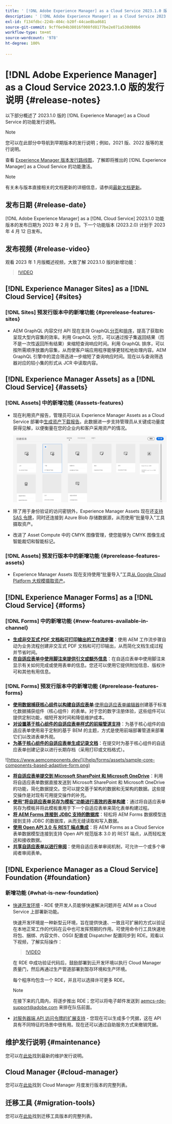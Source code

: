```yaml
---
title: ' [!DNL Adobe Experience Manager] as a Cloud Service 2023.1.0 版的发行说明。'
description: ' [!DNL Adobe Experience Manager] as a Cloud Service 2023.1.0 版的发行说明。'
exl-id: f134fdbc-224b-404c-b20f-44cae8bad681
source-git-commit: 9cff6e94b38016f008fd8177be2e071a530d80b6
workflow-type: tm+mt
source-wordcount: '978'
ht-degree: 100%

---
```


# [!DNL Adobe Experience Manager] as a Cloud Service 2023.1.0 版的发行说明 {#release-notes}

以下部分概述了 2023.1.0 版的 [!DNL Experience Manager] as a Cloud Service 的功能发行说明。

>[!NOTE]
>
>您可以在此部分中导航到早期版本的发行说明；例如，2021 版、2022 版等的发行说明。
>
>查看 [Experience Manager 版本发行路线图](https://experienceleague.adobe.com/docs/experience-manager-release-information/aem-release-updates/update-releases-roadmap.html)，了解即将推出的 [!DNL Experience Manager] as a Cloud Service 的功能激活。

>[!NOTE]
>
>有关未与版本直接相关的文档更新的详细信息，请参阅[最新文档更新](https://experienceleague.adobe.com/docs/experience-manager-release-information/aem-release-updates/doc-updates/documentation-updates.html)。

## 发布日期 {#release-date}

[!DNL Adobe Experience Manager] as a [!DNL Cloud Service] 2023.1.0 功能版本的发布日期为 2023 年 2 月 9 日。下一个功能版本 (2023.2.0) 计划于 2023 年 4 月 12 日发布。

## 发布视频 {#release-video}

观看 2023 年 1 月版概述视频，大致了解 2023.1.0 版的新增功能：

>[!VIDEO](https://video.tv.adobe.com/v/3413479/?quality=12)

## [!DNL Experience Manager Sites] as a [!DNL Cloud Service] {#sites}

### [!DNL Sites] 预发行版本中的新增功能 {#prerelease-features-sites}

* AEM GraphQL 内容交付 API 现在支持 GraphQL[分页](/help/headless/graphql-api/content-fragments.md#paging)和[排序](/help/headless/graphql-api/content-fragments.md#sorting)，提高了获取和呈现大型内容集的效率。利用 GraphQL 分页，可以通过按子集返回结果（而不是一次性返回所有结果）来缩短查询响应时间。利用 GraphQL 排序，可以按所需顺序放置内容集，从而使客户端应用程序能够更轻松地处理内容。AEM GraphQL 引擎中的混合筛选进一步缩短了查询响应时间。现在以与查询筛选器对应的较小集的形式从 JCR 中读取内容。

## [!DNL Experience Manager Assets] as a [!DNL Cloud Service] {#assets}

### [!DNL Assets] 中的新增功能 {#assets-features}

* 现在利用资产报告，管理员可以从 Experience Manager Assets as a Cloud Service 部署中[生成资产下载报告](/help/assets/asset-reports.md)。此数据进一步支持管理员从关键成功量度获得见解，以便衡量在您的企业内和客户采用资产的情况。

   ![其他格式的 PDF 演绎版](/help/release-notes/assets/choose_report.png)

* 除了用于身份验证的访问密钥外，Experience Manager Assets 现在还[支持 SAS 令牌](/help/assets/add-assets.md#asset-bulk-ingestor)，同时还连接到 Azure Blob 存储数据源，从而使用“批量导入”工具摄取资产。

* 改进了 Asset Compute 中的 CMYK 图像管理，使您能够为 CMYK 图像生成智能裁切和智能标记。

### [!DNL Assets] 预发行版本中的新增功能 {#prerelease-features-assets}

* Experience Manager Assets 现在支持使用“批量导入”工具[从 Google Cloud Platform 大规模摄取资产](/help/assets/add-assets.md#asset-bulk-ingestor)。

## [!DNL Experience Manager Forms] as a [!DNL Cloud Service] {#forms}

### [!DNL Forms] 中的新增功能 {#new-features-available-in-channel}

* **[生成非交互式 PDF 文档和可打印输出的工作流步骤](/help/forms/aem-forms-workflow-step-reference.md)**：使用 AEM 工作流步骤自动为业务流程创建非交互式 PDF 文档和可打印输出，从而简化文档生成过程并节省时间。
* **[在自适应表单中使用脚注来提供引文或额外信息](/help/forms/footnotes-richtextsupport.md)**：在自适应表单中使用脚注来显示有关如何完成或使用表单的信息。您还可以使用它提供附加信息、版权许可和其他有用信息。

### [!DNL Forms] 预发行版本中的新增功能 {#prerelease-features-forms}

* **[使用数据捕获核心组件以构建自适应表单](https://experienceleague.adobe.com/docs/experience-manager-core-components/using/adaptive-forms/introduction.html?lang=zh-Hans)**:[使用自适应表单编辑器](/help/forms/creating-adaptive-form-core-components.md)创建基于标准化数据捕获组件（核心组件）的表单。对于您的数字注册体验，这些组件可以提供定制功能，缩短开发时间和降低维护成本。
* **[对设置基于核心组件的自适应表单样式的前端管道支持](/help/forms/using-themes-in-core-components.md)**：为基于核心组件的自适应表单使用易于定制的基于 BEM 的主题，方式是使用前端部署管道来部署它们以改进表单外观。
* **[为基于核心组件的自适应表单生成记录文档](/help/forms/generate-document-of-record-core-components.md)**：在提交时为基于核心组件的自适应表单创建记录以进行长期存档（采用打印或文档格式）。

![https://www.aemcomponents.dev/](/help/forms/assets/sample-core-components-based-adaptive-form.png)

* **[将自适应表单提交到 Microsoft SharePoint 和 Microsoft OneDrive](/help/forms/configuring-submit-actions.md)**：利用将自适应表单数据直接发送到 Microsoft SharePoint 和 Microsoft OneDrive 的功能，简化数据提交。您可以提交基于架构的数据和无架构的数据。这些提交操作是对现有可用提交操作的补充。
* **[使用“将自适应表单另存为模板”功能进行高效的表单构建](/help/forms/template-editor.md#save-an-adaptive-form-as-template-saving-adaptive-form-as-template)**：通过将自适应表单另存为模板并将此模板重用于下一个自适应表单来简化表单构建过程。
* **[将 AEM Forms 连接到 JDBC 支持的数据库](/help/forms/configure-data-sources.md#configure-relational-database-configure-relational-database)**：轻松将 AEM Forms 数据模型连接到支持 JDBC 的数据库，从而无缝读取和写入数据。
* **[使用 Open API 3.0 与 REST 端点集成](/help/forms/configure-data-sources.md#configure-restful-services-open-api-specification-version-20-configure-restful-services-swagger-version30)**：将 AEM Forms as a Cloud Service 表单数据模型连接到支持 Open API 规范版本 3.0 的 REST 端点，从而轻松发送和接收数据。
* **[共享自适应表单以进行审阅](/help/forms/create-reviews-forms.md)**：使用自适应表单审阅机制，可允许一个或多个审阅者审阅表单。

## [!DNL Experience Manager as a Cloud Service] Foundation {#foundation}

### 新增功能 {#what-is-new-foundation}

* [快速开发环境](/help/implementing/developing/introduction/rapid-development-environments.md) - RDE 使开发人员能够快速解决问题并在 AEM as a Cloud Service 上部署新功能。

   快速开发环境是一种新型云环境，旨在提供快速、一致且可扩展的方式以验证在本地正常工作的代码在云中也可发挥预期的作用。可使用命令行工具快速地将包、捆绑、内容文件、OSGI 配置或 Dispatcher 配置同步到 RDE。观看以下视频，了解实际操作：

   >[!VIDEO](https://video.tv.adobe.com/v/3413508/?quality=12&learn=on)

   在 RDE 中成功验证代码后，鼓励部署到云开发环境以执行 Cloud Manager 质量门，然后再通过生产管道部署到暂存环境和生产环境。

   每个程序均包含一个 RDE，并且可以选择许可更多 RDE。

   >[!NOTE]
   >
   >在接下来的几周内，将逐步推出 RDE；您可以将电子邮件发送到 aemcs-rde-support@adobe.com 来排在队伍前面。

* [对服务器端 API 访问令牌的扩展支持](/help/implementing/developing/introduction/generating-access-tokens-for-server-side-apis.md) - 您现在可以生成多个凭据，这在 API 具有不同特征的场景中很有用。现在还可以通过自助服务方式来撤销凭据。

## 维护发行说明 {#maintenance}

您可以在[此处](/help/release-notes/maintenance/latest.md)找到最新的维护发行说明。

## Cloud Manager {#cloud-manager}

您可以在[此处](/help/implementing/cloud-manager/release-notes/current.md)找到 Cloud Manager 月度发行版本的完整列表。

## 迁移工具 {#migration-tools}

您可以在[此处](/help/journey-migration/release-notes/release-notes-migration-tools-current.md)找到迁移工具版本的完整列表。
